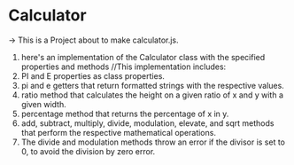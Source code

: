 # Calculator
→ This is a Project about to make calculator.js.
1. here's an implementation of the Calculator class with the specified properties and methods
//This implementation includes:
2. PI and E properties as class properties.
3. pi and e getters that return formatted strings with the respective values.
4. ratio method that calculates the height on a given ratio of x and y with a given width.
5. percentage method that returns the percentage of x in y.
6. add, subtract, multiply, divide, modulation, elevate, and sqrt methods that perform the respective mathematical operations.
7. The divide and modulation methods throw an error if the divisor is set to 0, to avoid the division by zero error.
